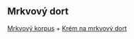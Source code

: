 ## Mrkvový dort

[Mrkvový korpus](../korpusy/mrkvovy_korpus.md) + [Krém na mrkvový dort](../kremy/krem_na_mrkvovy_dort.md)
